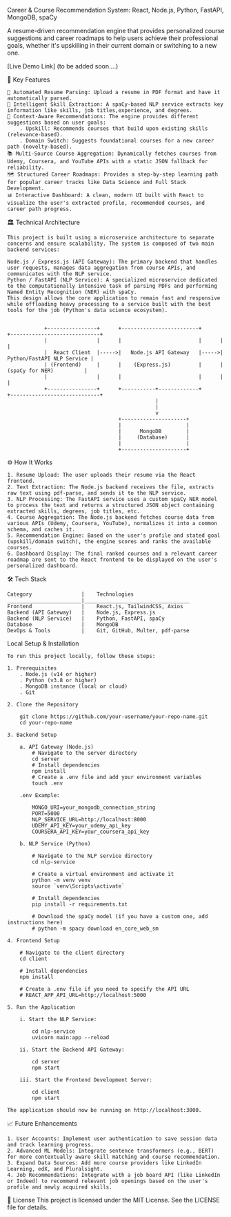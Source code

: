 Career & Course Recommendation System: 
React, Node.js, Python, FastAPI, MongoDB, spaCy

A resume-driven recommendation engine that provides personalized course suggestions and career roadmaps to help users achieve their professional goals, whether it's upskilling in their current domain or switching to a new one.

[Live Demo Link] (to be added soon....)

🚀 Key Features

    📄 Automated Resume Parsing: Upload a resume in PDF format and have it automatically parsed.
    🧠 Intelligent Skill Extraction: A spaCy-based NLP service extracts key information like skills, job titles,experience, and degrees.
    🎯 Context-Aware Recommendations: The engine provides different suggestions based on user goals:
        . Upskill: Recommends courses that build upon existing skills (relevance-based).
        . Domain Switch: Suggests foundational courses for a new career path (novelty-based).
    📚 Multi-Source Course Aggregation: Dynamically fetches courses from Udemy, Coursera, and YouTube APIs with a static JSON fallback for reliability.
    🗺️ Structured Career Roadmaps: Provides a step-by-step learning path for popular career tracks like Data Science and Full Stack Development.
    📊 Interactive Dashboard: A clean, modern UI built with React to visualize the user's extracted profile, recommended courses, and career path progress.



🏛️ Technical Architecture

    This project is built using a microservice architecture to separate concerns and ensure scalability. The system is composed of two main backend services:

    Node.js / Express.js (API Gateway): The primary backend that handles user requests, manages data aggregation from course APIs, and communicates with the NLP service.
    Python / FastAPI (NLP Service): A specialized microservice dedicated to the computationally intensive task of parsing PDFs and performing Named Entity Recognition (NER) with spaCy.
    This design allows the core application to remain fast and responsive while offloading heavy processing to a service built with the best tools for the job (Python's data science ecosystem).


                +----------------+      +-------------------------+      +-----------------------------+
                |                |      |                         |      |                             |
                |  React Client  |----->|   Node.js API Gateway   |----->|  Python/FastAPI NLP Service |
                | (Frontend)     |      |    (Express.js)         |      |    (spaCy for NER)          |
                |                |      |                         |      |                             |
                +----------------+      +-----------+-------------+      +-----------------------------+
                                                    |
                                                    |
                                                    v
                                        +---------------------+
                                        |                     |
                                        |      MongoDB        |
                                        |     (Database)      |
                                        |                     |
                                        +---------------------+


⚙️ How It Works

    1. Resume Upload: The user uploads their resume via the React frontend.
    2. Text Extraction: The Node.js backend receives the file, extracts raw text using pdf-parse, and sends it to the NLP service.
    3. NLP Processing: The FastAPI service uses a custom spaCy NER model to process the text and returns a structured JSON object containing extracted skills, degrees, job titles, etc.
    4. Course Aggregation: The Node.js backend fetches course data from various APIs (Udemy, Coursera, YouTube), normalizes it into a common schema, and caches it.
    5. Recommendation Engine: Based on the user's profile and stated goal (upskill/domain switch), the engine scores and ranks the available courses.
    6. Dashboard Display: The final ranked courses and a relevant career roadmap are sent to the React frontend to be displayed on the user's personalized dashboard.

🛠️ Tech Stack

    Category	            |    Technologies
    ________________________|__________________________________
    Frontend	            |    React.js, TailwindCSS, Axios
    Backend (API Gateway)	|    Node.js, Express.js
    Backend (NLP Service)	|    Python, FastAPI, spaCy
    Database	            |    MongoDB
    DevOps & Tools	        |    Git, GitHub, Multer, pdf-parse

Local Setup & Installation

    To run this project locally, follow these steps:

    1. Prerequisites
        . Node.js (v14 or higher)
        . Python (v3.8 or higher)
        . MongoDB instance (local or cloud)
        . Git

    2. Clone the Repository

        git clone https://github.com/your-username/your-repo-name.git
        cd your-repo-name

    3. Backend Setup
    
        a. API Gateway (Node.js)
            # Navigate to the server directory
            cd server
            # Install dependencies
            npm install
            # Create a .env file and add your environment variables
            touch .env

        .env Example:

            MONGO_URI=your_mongodb_connection_string
            PORT=5000
            NLP_SERVICE_URL=http://localhost:8000
            UDEMY_API_KEY=your_udemy_api_key
            COURSERA_API_KEY=your_coursera_api_key

        b. NLP Service (Python)

            # Navigate to the NLP service directory
            cd nlp-service

            # Create a virtual environment and activate it
            python -m venv venv
            source `venv\Scripts\activate` 

            # Install dependencies
            pip install -r requirements.txt

            # Download the spaCy model (if you have a custom one, add instructions here)
            # python -m spacy download en_core_web_sm

    4. Frontend Setup

        # Navigate to the client directory
        cd client

        # Install dependencies
        npm install

        # Create a .env file if you need to specify the API URL
        # REACT_APP_API_URL=http://localhost:5000

    5. Run the Application

        i. Start the NLP Service:

            cd nlp-service
            uvicorn main:app --reload

        ii. Start the Backend API Gateway:

            cd server
            npm start

        iii. Start the Frontend Development Server:

            cd client
            npm start

    The application should now be running on http://localhost:3000.

📈 Future Enhancements

    1. User Accounts: Implement user authentication to save session data and track learning progress.
    2. Advanced ML Models: Integrate sentence transformers (e.g., BERT) for more contextually aware skill matching and course recommendation.
    3. Expand Data Sources: Add more course providers like LinkedIn Learning, edX, and Pluralsight.
    4. Job Recommendations: Integrate with a job board API (like LinkedIn or Indeed) to recommend relevant job openings based on the user's profile and newly acquired skills.
    
📄 License
This project is licensed under the MIT License. See the LICENSE file for details.

